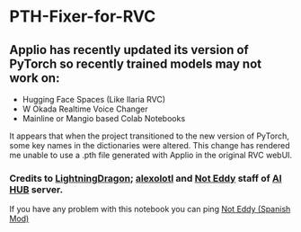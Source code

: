 # PTH-Fixer-for-RVC
## Applio has recently updated its version of PyTorch so recently trained models may not work on:
* Hugging Face Spaces (Like Ilaria RVC)
* W Okada Realtime Voice Changer
* Mainline or Mangio based Colab Notebooks

It appears that when the project transitioned to the new version of PyTorch, some key names in the dictionaries were altered. This change has rendered me unable to use a .pth file generated with Applio in the original RVC webUI.

### Credits to [LightningDragon](https://github.com/LightningDragon); [alexolotl](http://discord.com/users/718415427994124351) and [Not Eddy](http://discord.com/users/274566299349155851) staff of [AI HUB](https://discord.gg/aihub) server.

If you have any problem with this notebook you can ping [Not Eddy (Spanish Mod)](http://discord.com/users/274566299349155851)
